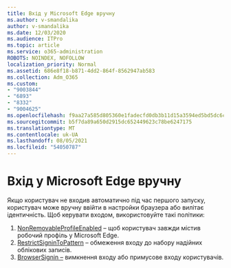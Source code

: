 ```yaml
---
title: Вхід у Microsoft Edge вручну
ms.author: v-smandalika
author: v-smandalika
ms.date: 12/03/2020
ms.audience: ITPro
ms.topic: article
ms.service: o365-administration
ROBOTS: NOINDEX, NOFOLLOW
localization_priority: Normal
ms.assetid: 686e8f18-b871-4dd2-864f-8562947ab583
ms.collection: Adm_O365
ms.custom:
- "9003844"
- "6893"
- "8332"
- "9004625"
ms.openlocfilehash: f9aa27a585d805360e1fadecfd0db3b11d15a3594ed5bd5dc6c68cec37a4d6a2
ms.sourcegitcommit: b5f7da89a650d2915dc652449623c78be6247175
ms.translationtype: MT
ms.contentlocale: uk-UA
ms.lasthandoff: 08/05/2021
ms.locfileid: "54050787"
---
```

# <a name="sign-in-to-microsoft-edge-manually"></a>Вхід у Microsoft Edge вручну

Якщо користувач не входив автоматично під час першого запуску, користувач може вручну ввійти в настройки браузера або вилітає ідентичність. Щоб керувати входом, використовуйте такі політики:

1. [NonRemovableProfileEnabled](https://docs.microsoft.com/deployedge/microsoft-edge-policies#nonremovableprofileenabled) – щоб користувач завжди містив робочий профіль у Microsoft Edge.
2. [RestrictSigninToPattern](https://docs.microsoft.com/deployedge/microsoft-edge-policies#restrictsignintopattern) – обмеження входу до набору надійних облікових записів.
3. [BrowserSignin –](https://docs.microsoft.com/deployedge/microsoft-edge-policies#browsersignin) вимкнення входу або примусове входу користувачів.

